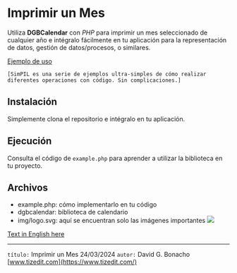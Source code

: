 
# Imprimir un Mes 

Utiliza **DGBCalendar**  con *PHP* para imprimir un mes seleccionado de cualquier año e intégralo fácilmente en tu aplicación para la representación de datos, gestión de datos/procesos, o similares.

[Ejemplo de uso](https://www.entradasplayabolarque.com/) 

`[SimPIL es una serie de ejemplos ultra-simples de cómo realizar diferentes operaciones con código. Sin complicaciones.]`

## Instalación 
Simplemente clona el repositorio e intégralo en tu aplicación.

## Ejecución 
Consulta el código de `example.php` para aprender a utilizar la biblioteca en tu proyecto.

## Archivos 
- example.php: cómo implementarlo en tu código
- dgbcalendar: biblioteca de calendario
- img/logo.svg: aquí se encuentran solo las imágenes importantes
![](https://chatgpt.com/c/img/logo.svg) 

[Text in English here](README.MD)

---

`título:` Imprimir un Mes 24/03/2024
`autor:` David G. Bonacho    [www.tizedit.com](https://www.tizedit.com/) 
